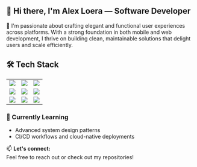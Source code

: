 ## 👋 Hi there, I'm Alex Loera — Software Developer

🎯 I'm passionate about crafting elegant and functional user experiences across platforms. With a strong foundation in both mobile and web development, I thrive on building clean, maintainable solutions that delight users and scale efficiently.

## 🛠️ Tech Stack

<table>
  <tr>
    <td align="center">
      <img src="https://img.shields.io/badge/SwiftUI-F05138?style=for-the-badge&logo=swift&logoColor=white" />
    </td>
    <td align="center">
      <img src="https://img.shields.io/badge/Jetpack_Compose-4285F4?style=for-the-badge&logo=android&logoColor=white" />
    </td>
    <td align="center">
      <img src="https://img.shields.io/badge/React-61DAFB?style=for-the-badge&logo=react&logoColor=black" />
    </td>
  </tr>
  <tr>
    <td align="center">
      <img src="https://img.shields.io/badge/JavaScript-F7DF1E?style=for-the-badge&logo=javascript&logoColor=black" />
    </td>
    <td align="center">
      <img src="https://img.shields.io/badge/Kotlin-0095D5?style=for-the-badge&logo=kotlin&logoColor=white" />
    </td>
    <td align="center">
      <img src="https://img.shields.io/badge/Java-ED8B00?style=for-the-badge&logo=java&logoColor=white" />
    </td>
  </tr>
  <tr>
    <td align="center">
      <img src="https://img.shields.io/badge/Spring_Boot-6DB33F?style=for-the-badge&logo=spring-boot&logoColor=white" />
    </td>
    <td align="center">
      <img src="https://img.shields.io/badge/Docker-2496ED?style=for-the-badge&logo=docker&logoColor=white" />
    </td>
    <td align="center">
      <img src="https://img.shields.io/badge/Postman-FF6C37?style=for-the-badge&logo=postman&logoColor=white" />
    </td>
  </tr>
</table>

### 🌱 Currently Learning

- Advanced system design patterns  
- CI/CD workflows and cloud-native deployments


📫 **Let's connect:**  
Feel free to reach out or check out my repositories!
